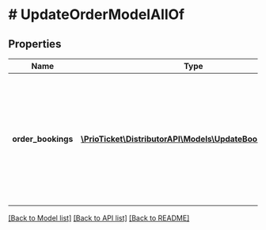 # # UpdateOrderModelAllOf

## Properties

Name | Type | Description | Notes
------------ | ------------- | ------------- | -------------
**order_bookings** | [**\PrioTicket\DistributorAPI\Models\UpdateBookingOption[]**](UpdateBookingOption.md) | **(ADVANCED)** Only include the bookings you would like to amend.  &gt; Do not use this functionality without prior consent, unexpected behaviour can occur. | [optional]

[[Back to Model list]](../../README.md#models) [[Back to API list]](../../README.md#endpoints) [[Back to README]](../../README.md)
